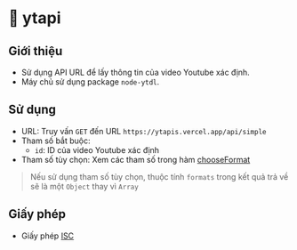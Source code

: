 # :electric_plug: ytapi

## Giới thiệu

- Sử dụng API URL để lấy thông tin của video Youtube xác định.
- Máy chủ sử dụng package `node-ytdl`.

## Sử dụng

- URL: Truy vấn `GET` đến URL `https://ytapis.vercel.app/api/simple`
- Tham số bắt buộc:
	- `id`: ID của video Youtube xác định
- Tham số tùy chọn: Xem các tham số trong hàm [chooseFormat](https://github.com/fent/node-ytdl-core#ytdlchooseformatformats-options)
>	Nếu sử dụng tham số tùy chọn, thuộc tính `formats` trong kết quả trả về sẽ là một `Object` thay vì `Array`

## Giấy phép

- Giấy phép [ISC](LICENSE)
